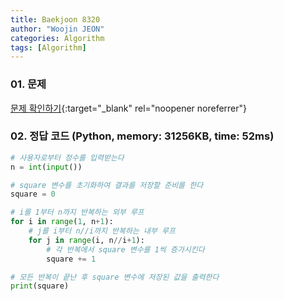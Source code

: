 ```yaml
---
title: Baekjoon 8320
author: "Woojin JEON"
categories: Algorithm
tags: [Algorithm]
---
```


### 01. 문제

[문제 확인하기](https://www.acmicpc.net/problem/8320){:target="_blank" rel="noopener noreferrer"}

### 02. 정답 코드 (Python, memory: 31256KB, time: 52ms)

```Python
# 사용자로부터 정수를 입력받는다
n = int(input())

# square 변수를 초기화하여 결과를 저장할 준비를 한다
square = 0

# i를 1부터 n까지 반복하는 외부 루프
for i in range(1, n+1):
    # j를 i부터 n//i까지 반복하는 내부 루프
    for j in range(i, n//i+1):
        # 각 반복에서 square 변수를 1씩 증가시킨다
        square += 1

# 모든 반복이 끝난 후 square 변수에 저장된 값을 출력한다
print(square)
```
